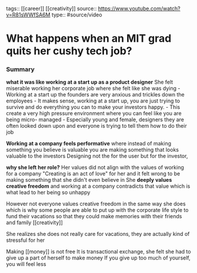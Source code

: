 tags:: [[career]] [[creativity]]
source:: https://www.youtube.com/watch?v=R81sWWfSA6M
type:: #source/video 

# What happens when an MIT grad quits her cushy tech job?

### Summary
**what it was like working at a start up as a product designer**
She felt miserable working her corporate job where she felt like she was dying
	- Working at a start up the founders are very anxious and trickles down the employees
	- It makes sense, working at a start up, you are just trying to survive and do everything you can to make your investors happy.
	- This create a very high pressure environment where you can feel like you are being micro- managed
	- Especially young and female, designers they are often looked down upon and everyone is trying to tell them how to do their job 

**Working at a company feels performative** where instead of making something you believe is valuable you are making something that looks valuable to the investors
	Designing not the for the user but for the investor,

**why she left her role?**
Her values did not align with the values of working for a company
"Creating is an act of love" for her and it felt wrong to be making something that she didn't even believe in
She **deeply values creative freedom** and working at a company contradicts that value which is what lead to her being so unhappy 

However not everyone values creative freedom in the same way she does which is why some people are able to put up with the corporate life style to fund their vacations so that they could make memories with their friends and family [[creativity]]

She realizes she does not really care for vacations, they are actually kind of stressful for her

Making [[money]] is not free
It is transactional exchange, she felt she had to give up a part of herself to make money
If you give up too much of yourself, you will feel less 